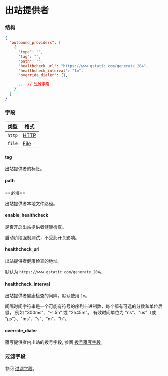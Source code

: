 # 出站提供者

### 结构

```json
{
  "outbound_providers": [
    {
      "type": "",
      "tag": "",
      "path": "",
      "healthcheck_url": "https://www.gstatic.com/generate_204",
      "healthcheck_interval": "1m",
      "override_dialer": {},

      ... // 过滤字段
    }
  ]
}
```

### 字段

| 类型   | 格式            |
|--------|----------------|
| `http` | [HTTP](./http) |
| `file` | [File](./file) |

#### tag

出站提供者的标签。

#### path

==必填==

出站提供者本地文件路径。

#### enable_healthcheck

是否开启出站提供者健康检查。

启动阶段强制测试，不受此开关影响。

#### healthcheck_url

出站提供者健康检查的地址。

默认为 `https://www.gstatic.com/generate_204`。

#### healthcheck_interval

出站提供者健康检查的间隔。默认使用 `1m`。

间隔时间字符串是一个可能有符号的序列十进制数，每个都有可选的分数和单位后缀， 例如 "300ms"、"-1.5h" 或 "2h45m"。
有效时间单位为 "ns"、"us"（或 "µs"）、"ms"、"s"、"m"、"h"。

#### override_dialer

覆写提供者内出站的拨号字段, 参阅 [拨号覆写字段](/zh/configuration/provider/override_dialer/)。

### 过滤字段

参阅 [过滤字段](/zh/configuration/shared/filter/)。
